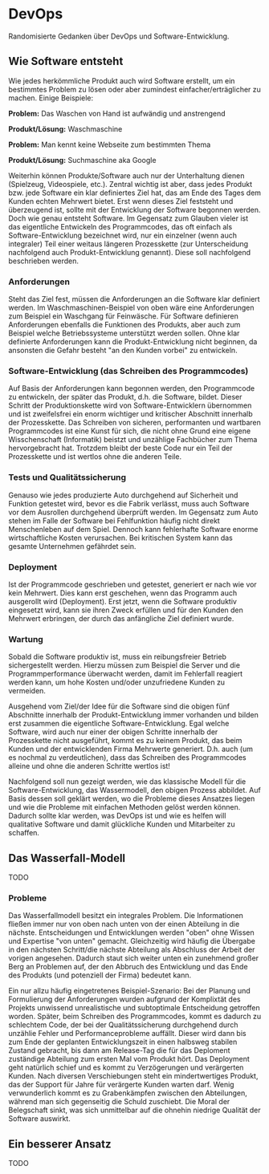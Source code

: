 # DevOps

Randomisierte Gedanken über DevOps und Software-Entwicklung.

## Wie Software entsteht

Wie jedes herkömmliche Produkt auch wird Software erstellt, um ein bestimmtes Problem zu lösen oder 
aber zumindest einfacher/erträglicher zu machen. Einige Beispiele:

__Problem:__ Das Waschen von Hand ist aufwändig und anstrengend

__Produkt/Lösung:__ Waschmaschine

__Problem:__ Man kennt keine Webseite zum bestimmten Thema 

__Produkt/Lösung:__ Suchmaschine aka Google

Weiterhin können Produkte/Software auch nur der Unterhaltung dienen (Spielzeug, Videospiele, etc.).
Zentral wichtig ist aber, dass jedes Produkt bzw. jede Software ein klar definiertes Ziel hat, das
am Ende des Tages dem Kunden echten Mehrwert bietet. Erst wenn dieses Ziel feststeht und überzeugend
ist, sollte mit der Entwicklung der Software begonnen werden. Doch wie genau entsteht Software. Im
Gegensatz zum Glauben vieler ist das eigentliche Entwickeln des Programmcodes, das oft einfach als
Software-Entwicklung bezeichnet wird, nur ein einzelner (wenn auch integraler) Teil einer weitaus
längeren Prozesskette (zur Unterscheidung nachfolgend auch Produkt-Entwicklung genannt). Diese soll
nachfolgend beschrieben werden.

### Anforderungen

Steht das Ziel fest, müssen die Anforderungen an die Software klar definiert werden. Im 
Waschmaschinen-Beispiel von oben wäre eine Anforderungen zum Beispiel ein Waschgang für Feinwäsche.
Für Software definieren Anforderungen ebenfalls die Funktionen des Produkts, aber auch zum Beispiel
welche Betriebssysteme unterstützt werden sollen. Ohne klar definierte Anforderungen kann die
Produkt-Entwicklung nicht beginnen, da ansonsten die Gefahr besteht "an den Kunden vorbei" zu
entwickeln.

### Software-Entwicklung (das Schreiben des Programmcodes)

Auf Basis der Anforderungen kann begonnen werden, den Programmcode zu entwickeln, der später das 
Produkt, d.h. die Software, bildet. Dieser Schritt der Produktionskette wird von
Software-Entwicklern übernommen und ist zweifelsfrei ein enorm wichtiger und kritischer Abschnitt
innerhalb der Prozesskette. Das Schreiben von sicheren, performanten und wartbaren
Programmcodes ist eine Kunst für sich, die nicht ohne Grund eine eigene Wisschenschaft (Informatik)
beistzt und unzählige Fachbücher zum Thema hervorgebracht hat. Trotzdem bleibt der beste Code nur
ein Teil der Prozesskette und ist wertlos ohne die anderen Teile.

### Tests und Qualitätssicherung

Genauso wie jedes produzierte Auto durchgehend auf Sicherheit und Funktion getestet wird, bevor es
die Fabrik verlässt, muss auch Software vor dem Ausrollen durchgehend überprüft werden. Im Gegensatz
zum Auto stehen im Falle der Software bei Fehlfunktion häufig nicht direkt Menschenleben auf dem
Spiel. Dennoch kann fehlerhafte Software enorme wirtschaftliche Kosten verursachen. Bei kritischen
System kann das gesamte Unternehmen gefährdet sein.

### Deployment

Ist der Programmcode geschrieben und getestet, generiert er nach wie vor kein Mehrwert. Dies kann
erst geschehen, wenn das Programm auch ausgerollt wird (Deployment). Erst jetzt, wenn die Software
produktiv eingesetzt wird, kann sie ihren Zweck erfüllen und für den Kunden den Mehrwert erbringen,
der durch das anfängliche Ziel definiert wurde.

### Wartung

Sobald die Software produktiv ist, muss ein reibungsfreier Betrieb sichergestellt werden. Hierzu
müssen zum Beispiel die Server und die Programmperformance überwacht werden, damit im Fehlerfall
reagiert werden kann, um hohe Kosten und/oder unzufriedene Kunden zu vermeiden.

Ausgehend vom Ziel/der Idee für die Software sind die obigen fünf Abschnitte innerhalb der
Produkt-Entwicklung immer vorhanden und bilden erst zusammen die eigentliche Software-Entwicklung.
Egal welche Software, wird auch nur einer der obigen Schritte innerhalb der Prozesskette nicht
ausgeführt, kommt es zu keinem Produkt, das beim Kunden und der entwicklenden Firma Mehrwerte
generiert. D.h. auch (um es nochmal zu verdeutlichen), dass das Schreiben des Programmcodes alleine
und ohne die anderen Schritte wertlos ist!

Nachfolgend soll nun gezeigt werden, wie das klassische Modell für die Software-Entwicklung, das
Wassermodell, den obigen Prozess abbildet. Auf Basis dessen soll geklärt werden, wo die Probleme
dieses Ansatzes liegen und wie die Probleme mit einfachen Methoden gelöst werden können. Dadurch
sollte klar werden, was DevOps ist und wie es helfen will qualitative Software und damit glückliche
Kunden und Mitarbeiter zu schaffen.

## Das Wasserfall-Modell

TODO

### Probleme

Das Wasserfallmodell besitzt ein integrales Problem. Die Informationen fließen immer nur von oben
nach unten von der einen Abteilung in die nächste. Entscheidungen und Entwicklungen werden "oben"
ohne Wissen und Expertise "von unten" gemacht. Gleichzeitig wird häufig die Übergabe in den nächsten
Schritt/die nächste Abteilung als Abschluss der Arbeit der vorigen angesehen. Dadurch staut sich
weiter unten ein zunehmend großer Berg an Problemen auf, der den Abbruch des Entwicklung und das
Ende des Produkts (und potenziell der Firma) bedeutet kann.

Ein nur allzu häufig eingetretenes Beispiel-Szenario: Bei der Planung und Formulierung der
Anforderungen wurden aufgrund der Komplixtät des Projekts unwissend unrealistische und subtoptimale
Entscheidung getroffen worden. Später, beim Schreiben des Programmcodes, kommt es dadurch zu
schlechtem Code, der bei der Qualitätssicherung durchgehend durch unzählie Fehler und
Performanceprobleme auffällt. Dieser wird dann bis zum Ende der geplanten Entwicklungszeit in einen 
halbsweg stabilen Zustand gebracht, bis dann am Release-Tag die für das Deploment zuständige
Abteilung zum ersten Mal vom Produkt hört. Das Deployment geht natürlich schief und es kommt zu 
Verzögerungen und verärgerten Kunden. Nach diversen Verschiebungen steht ein mindertwertiges
Produkt, das der Support für Jahre für verärgerte Kunden warten darf. Wenig verwunderlich kommt es
zu Grabenkämpfen zwischen den Abteilungen, während man sich gegenseitig die Schuld zuschiebt. Die
Moral der Belegschaft sinkt, was sich unmittelbar auf die ohnehin niedrige Qualität der Software
auswirkt.

## Ein besserer Ansatz

TODO